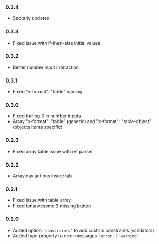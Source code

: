 ### 0.3.4

- Security updates

### 0.3.3

- Fixed issue with if-then-else initial values

### 0.3.2

- Better number input interaction

### 0.3.1

- Fixed "x-format": "table" naming

### 0.3.0

- Fixed trailing 0 in number inputs
- Array "x-format": "table" (generic) and "x-format": "table-object" (objects items specific)

### 0.2.3

- Fixed array table issue with ref parser

### 0.2.2

- Array nav actions inside tab

### 0.2.1

- Fixed issue with table array
- Fixed fontawesome 3 missing button

### 0.2.0

- Added option `'constraints'` to add custom constraints (validators)
- Added type property to error messages `'error'` | `'warning'`